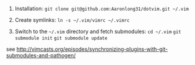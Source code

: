 1. Installation:
    `git clone git@github.com:Aaronlong31/dotvim.git ~/.vim`

2. Create symlinks:
    `ln -s ~/.vim/vimrc ~/.vimrc`

3. Switch to the `~/.vim` directory and fetch submodules:
    `cd ~/.vim`
    `git submodule init`
    `git submodule update`

see http://vimcasts.org/episodes/synchronizing-plugins-with-git-submodules-and-pathogen/
